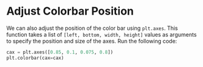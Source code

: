 # Adjust Colorbar Position

We can also adjust the position of the color bar using `plt.axes`. This function takes a list of `[left, bottom, width, height]` values as arguments to specify the position and size of the axes. Run the following code:

```python
cax = plt.axes([0.85, 0.1, 0.075, 0.8])
plt.colorbar(cax=cax)
```
